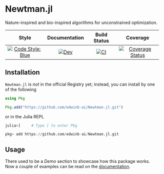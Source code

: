 # Newtman.jl

Nature-inspired and bio-inspired algorithms for unconstrained optimization.

| Style | Documentation | Build Status | Coverage |
|:-:|:-:|:-:|:-:|
| [![Code Style: Blue](https://img.shields.io/badge/code%20style-blue-4495d1.svg)](https://github.com/invenia/BlueStyle) | [![Dev](https://img.shields.io/badge/docs-dev-blue.svg)](https://edwinb-ai.github.io/Newtman.jl/dev) | [![CI](https://github.com/edwinb-ai/Newtman.jl/workflows/CI/badge.svg)](https://github.com/edwinb-ai/Newtman.jl/actions?query=workflow%3ACI) | [![Coverage Status](https://coveralls.io/repos/github/edwinb-ai/Newtman.jl/badge.svg?branch=master)](https://coveralls.io/github/edwinb-ai/Newtman.jl?branch=master) |


## Installation

`Newtman.jl` is _not_ in the official Registry yet; instead, you can install by one of the following

```julia
using Pkg

Pkg.add("https://github.com/edwinb-ai/Newtman.jl.git")
```

or in the Julia REPL

```julia
julia>]     # Type ] to enter Pkg

pkg> add https://github.com/edwinb-ai/Newtman.jl.git
```

## Usage

There used to be a _Demo_ section to showcase how this package works. Now a couple of examples
can be read on the [documentation](https://edwinb-ai.github.io/Newtman.jl/dev).
